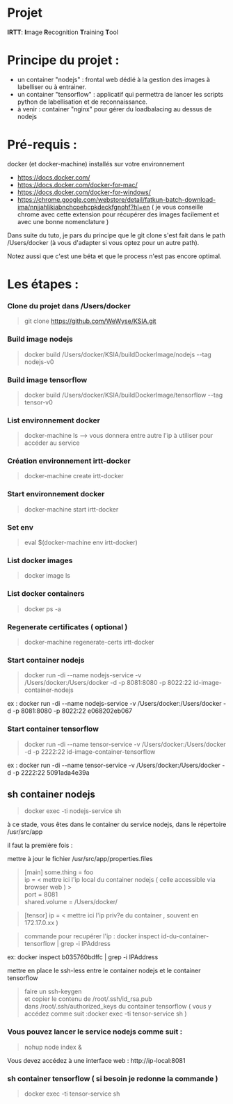 # Projet

**IRTT**: **I**mage **R**ecognition **T**raining **T**ool

# Principe du projet : 

* un container "nodejs" : frontal web dédié à la gestion des images à labelliser ou à entrainer.
* un container "tensorflow" : applicatif qui permettra de lancer les scripts python de labellisation et de reconnaissance.
* à venir : container "nginx" pour gérer du loadbalacing au dessus de nodejs

# Pré-requis :

docker (et docker-machine) installés sur votre environnement
* https://docs.docker.com/
* https://docs.docker.com/docker-for-mac/
* https://docs.docker.com/docker-for-windows/
* https://chrome.google.com/webstore/detail/fatkun-batch-download-ima/nnjjahlikiabnchcpehcpkdeckfgnohf?hl=en
( je vous conseille chrome avec cette extension pour récupérer des images facilement et avec une bonne nomenclature )

Dans suite du tuto, je pars du principe que le git clone s'est fait dans le path /Users/docker
(à vous d'adapter si vous optez pour un autre path).

Notez aussi que c'est une béta et que le process n'est pas encore optimal.

# Les étapes : 

### Clone du projet dans /Users/docker
> git clone https://github.com/WeWyse/KSIA.git

### Build image nodejs
> docker build /Users/docker/KSIA/buildDockerImage/nodejs --tag nodejs-v0

### Build image tensorflow
> docker build /Users/docker/KSIA/buildDockerImage/tensorflow --tag tensor-v0

### List environnement docker
> docker-machine ls
--> vous donnera entre autre l'ip à utiliser pour accéder au service

### Création environnement irtt-docker
> docker-machine create irtt-docker

### Start environnement docker
> docker-machine start irtt-docker

### Set env
> eval $(docker-machine env irtt-docker)

### List docker images
> docker image ls

### List docker containers
> docker ps -a

### Regenerate certificates ( optional )
> docker-machine regenerate-certs irtt-docker

### Start container nodejs
> docker run -di --name nodejs-service -v /Users/docker:/Users/docker -d -p 8081:8080 -p 8022:22 id-image-container-nodejs

ex : docker run -di --name nodejs-service -v /Users/docker:/Users/docker -d -p 8081:8080 -p 8022:22 e068202eb067

### Start container tensorflow
> docker run -di --name tensor-service -v /Users/docker:/Users/docker -d -p 2222:22 id-image-container-tensorflow

ex : docker run -di --name tensor-service -v /Users/docker:/Users/docker -d -p 2222:22 5091ada4e39a 

## sh container nodejs
> docker exec -ti nodejs-service sh

à ce stade, vous êtes dans le container du service nodejs, dans le répertoire /usr/src/app

il faut la première fois :

mettre à jour le fichier /usr/src/app/properties.files

> [main]
> some.thing = foo<br>
> ip = < mettre ici l'ip local du container nodejs ( celle accessible via browser web ) ><br>
> port = 8081<br>
> shared.volume = /Users/docker/<br>

> [tensor]
> ip = < mettre ici l'ip priv?e du container , souvent en 172.17.0.xx )<br>

> commande pour recupérer l'ip : docker inspect id-du-container-tensorflow | grep -i IPAddress
  
ex: docker inspect b035760bdffc | grep -i IPAddress

mettre en place le ssh-less entre le container nodejs et le container tensorflow

> faire un ssh-keygen<br>
> et copier le contenu de /root/.ssh/id_rsa.pub<br>
> dans /root/.ssh/authorized_keys du container tensorflow ( vous y accédez comme suit :docker exec -ti tensor-service sh )<br>

### Vous pouvez lancer le service nodejs comme suit : 
> nohup node index &

Vous devez accédez à une interface web : http://ip-local:8081 

### sh container tensorflow ( si besoin je redonne la commande )
> docker exec -ti tensor-service sh

